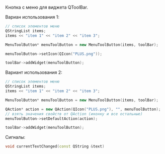 Кнопка с меню для виджета QToolBar.

Вариан использования 1:
```c++
// список элементов меню
QStringList items;
items << "item 1" << "item 2" << "item 3";

MenuToolButton* menuToolButton = new MenuToolButton(items, toolBar);

menuToolButton->setIcon(QIcon("PLUS.png"));

toolBar->addWidget(menuToolButton);
```

Вариант использования 2:
```c++
// список элементов меню
QStringList items;
items << "item 1" << "item 2" << "item 3";

MenuToolButton* menuToolButton = new MenuToolButton(items, toolBar);

QAction* action = new QAction(QIcon("PLUS.png"), "", menuToolButton);
// взять значения свойств от QAction (иконку и все остальные)
menuToolButton->setDefaultAction(action);

toolBar->addWidget(menuToolButton);
```

Сигналы:

```c++
void currentTextChanged(const QString &text)
```